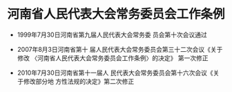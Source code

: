 # 河南省人民代表大会常务委员会工作条例

- 1999年7月30日河南省第九届人民代表大会常务委
  员会第十次会议通过

- 2007年8月3日河南省第十
  届人民代表大会常务委员会第三十二次会议《关于修改
  〈河南省人民代表大会常务委员会工作条例〉的决定》
  第一次修正

- 2010年7月30日河南省第十一届人
  民代表大会常务委员会第十六次会议《关于修改部分地
  方性法规的决定》第二次修正

<!-- INFO END -->
